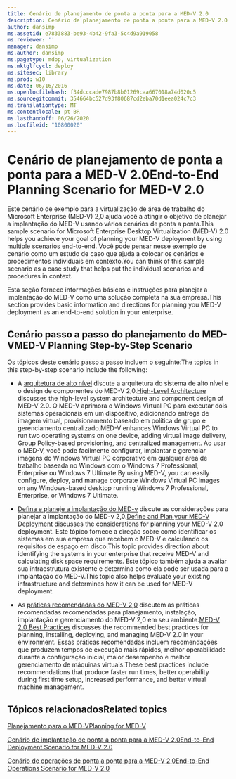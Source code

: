 ```yaml
---
title: Cenário de planejamento de ponta a ponta para a MED-V 2.0
description: Cenário de planejamento de ponta a ponta para a MED-V 2.0
author: dansimp
ms.assetid: e7833883-be93-4b42-9fa3-5c4d9a919058
ms.reviewer: ''
manager: dansimp
ms.author: dansimp
ms.pagetype: mdop, virtualization
ms.mktglfcycl: deploy
ms.sitesec: library
ms.prod: w10
ms.date: 06/16/2016
ms.openlocfilehash: f34dcccade7987b8b01269caa667018a74d020c5
ms.sourcegitcommit: 354664bc527d93f80687cd2eba70d1eea024c7c3
ms.translationtype: MT
ms.contentlocale: pt-BR
ms.lasthandoff: 06/26/2020
ms.locfileid: "10800020"
---
```

# <span data-ttu-id="12d26-103">Cenário de planejamento de ponta a ponta para a MED-V 2.0</span><span class="sxs-lookup"><span data-stu-id="12d26-103">End-to-End Planning Scenario for MED-V 2.0</span></span>


<span data-ttu-id="12d26-104">Este cenário de exemplo para a virtualização de área de trabalho do Microsoft Enterprise (MED-V) 2,0 ajuda você a atingir o objetivo de planejar a implantação do MED-V usando vários cenários de ponta a ponta.</span><span class="sxs-lookup"><span data-stu-id="12d26-104">This sample scenario for Microsoft Enterprise Desktop Virtualization (MED-V) 2.0 helps you achieve your goal of planning your MED-V deployment by using multiple scenarios end-to-end.</span></span> <span data-ttu-id="12d26-105">Você pode pensar nesse exemplo de cenário como um estudo de caso que ajuda a colocar os cenários e procedimentos individuais em contexto.</span><span class="sxs-lookup"><span data-stu-id="12d26-105">You can think of this sample scenario as a case study that helps put the individual scenarios and procedures in context.</span></span>

<span data-ttu-id="12d26-106">Esta seção fornece informações básicas e instruções para planejar a implantação do MED-V como uma solução completa na sua empresa.</span><span class="sxs-lookup"><span data-stu-id="12d26-106">This section provides basic information and directions for planning you MED-V deployment as an end-to-end solution in your enterprise.</span></span>

## <span data-ttu-id="12d26-107">Cenário passo a passo do planejamento do MED-V</span><span class="sxs-lookup"><span data-stu-id="12d26-107">MED-V Planning Step-by-Step Scenario</span></span>


<span data-ttu-id="12d26-108">Os tópicos deste cenário passo a passo incluem o seguinte:</span><span class="sxs-lookup"><span data-stu-id="12d26-108">The topics in this step-by-step scenario include the following:</span></span>

-   <span data-ttu-id="12d26-109">A [arquitetura de alto nível](high-level-architecturemedv2.md) discute a arquitetura do sistema de alto nível e o design de componentes do MED-V 2,0.</span><span class="sxs-lookup"><span data-stu-id="12d26-109">[High-Level Architecture](high-level-architecturemedv2.md) discusses the high-level system architecture and component design of MED-V 2.0.</span></span> <span data-ttu-id="12d26-110">O MED-V aprimora o Windows Virtual PC para executar dois sistemas operacionais em um dispositivo, adicionando entrega de imagem virtual, provisionamento baseado em política de grupo e gerenciamento centralizado.</span><span class="sxs-lookup"><span data-stu-id="12d26-110">MED-V enhances Windows Virtual PC to run two operating systems on one device, adding virtual image delivery, Group Policy-based provisioning, and centralized management.</span></span> <span data-ttu-id="12d26-111">Ao usar o MED-V, você pode facilmente configurar, implantar e gerenciar imagens do Windows Virtual PC corporativo em qualquer área de trabalho baseada no Windows com o Windows 7 Professional, Enterprise ou Windows 7 Ultimate.</span><span class="sxs-lookup"><span data-stu-id="12d26-111">By using MED-V, you can easily configure, deploy, and manage corporate Windows Virtual PC images on any Windows-based desktop running Windows 7 Professional, Enterprise, or Windows 7 Ultimate.</span></span>

-   <span data-ttu-id="12d26-112">[Defina e planeje a implantação do MED-v](define-and-plan-your-med-v-deployment.md) discute as considerações para planejar a implantação do MED-v 2,0.</span><span class="sxs-lookup"><span data-stu-id="12d26-112">[Define and Plan your MED-V Deployment](define-and-plan-your-med-v-deployment.md) discusses the considerations for planning your MED-V 2.0 deployment.</span></span> <span data-ttu-id="12d26-113">Este tópico fornece a direção sobre como identificar os sistemas em sua empresa que recebem o MED-V e calculando os requisitos de espaço em disco.</span><span class="sxs-lookup"><span data-stu-id="12d26-113">This topic provides direction about identifying the systems in your enterprise that receive MED-V and calculating disk space requirements.</span></span> <span data-ttu-id="12d26-114">Este tópico também ajuda a avaliar sua infraestrutura existente e determina como ela pode ser usada para a implantação do MED-V.</span><span class="sxs-lookup"><span data-stu-id="12d26-114">This topic also helps evaluate your existing infrastructure and determines how it can be used for MED-V deployment.</span></span>

-   <span data-ttu-id="12d26-115">As [práticas recomendadas do MED-V 2,0](med-v-20-best-practices.md) discutem as práticas recomendadas recomendadas para planejamento, instalação, implantação e gerenciamento do MED-V 2,0 em seu ambiente.</span><span class="sxs-lookup"><span data-stu-id="12d26-115">[MED-V 2.0 Best Practices](med-v-20-best-practices.md) discusses the recommended best practices for planning, installing, deploying, and managing MED-V 2.0 in your environment.</span></span> <span data-ttu-id="12d26-116">Essas práticas recomendadas incluem recomendações que produzem tempos de execução mais rápidos, melhor operabilidade durante a configuração inicial, maior desempenho e melhor gerenciamento de máquinas virtuais.</span><span class="sxs-lookup"><span data-stu-id="12d26-116">These best practices include recommendations that produce faster run times, better operability during first time setup, increased performance, and better virtual machine management.</span></span>

## <span data-ttu-id="12d26-117">Tópicos relacionados</span><span class="sxs-lookup"><span data-stu-id="12d26-117">Related topics</span></span>


[<span data-ttu-id="12d26-118">Planejamento para o MED-V</span><span class="sxs-lookup"><span data-stu-id="12d26-118">Planning for MED-V</span></span>](planning-for-med-v.md)

[<span data-ttu-id="12d26-119">Cenário de implantação de ponta a ponta para a MED-V 2.0</span><span class="sxs-lookup"><span data-stu-id="12d26-119">End-to-End Deployment Scenario for MED-V 2.0</span></span>](end-to-end-deployment-scenario-for-med-v-20.md)

[<span data-ttu-id="12d26-120">Cenário de operações de ponta a ponta para a MED-V 2.0</span><span class="sxs-lookup"><span data-stu-id="12d26-120">End-to-End Operations Scenario for MED-V 2.0</span></span>](end-to-end-operations-scenario-for-med-v-20.md)

 

 





